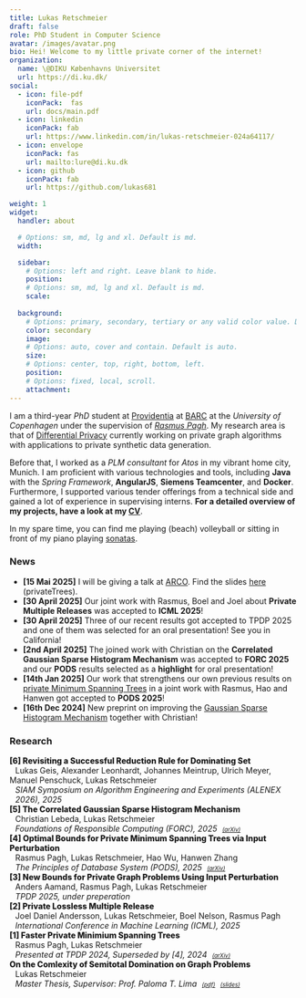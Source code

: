 ```yaml
---
title: Lukas Retschmeier
draft: false
role: PhD Student in Computer Science
avatar: /images/avatar.png
bio: Hei! Welcome to my little private corner of the internet! 
organization:
  name: \@DIKU Københavns Universitet
  url: https://di.ku.dk/
social:
  - icon: file-pdf
    iconPack:  fas
    url: docs/main.pdf
  - icon: linkedin
    iconPack: fab
    url: https://www.linkedin.com/in/lukas-retschmeier-024a64117/
  - icon: envelope
    iconPack: fas
    url: mailto:lure@di.ku.dk
  - icon: github
    iconPack: fab
    url: https://github.com/lukas681

weight: 1
widget:
  handler: about

  # Options: sm, md, lg and xl. Default is md.
  width:

  sidebar:
    # Options: left and right. Leave blank to hide.
    position:
    # Options: sm, md, lg and xl. Default is md.
    scale:
  
  background:
    # Options: primary, secondary, tertiary or any valid color value. Default is primary.
    color: secondary
    image:
    # Options: auto, cover and contain. Default is auto.
    size:
    # Options: center, top, right, bottom, left.
    position:
    # Options: fixed, local, scroll.
    attachment: 
---
```


I am a third-year *PhD* student at <a href="https://www.rasmuspagh.net/providentia/">Providentia</a> at <a href="https://barc.ku.dk/">BARC</a> at the *University of Copenhagen* under the supervision of <a href="https://rasmuspagh.net/">*Rasmus Pagh*</a>.
My research area is that of <a href="https://dl.acm.org/doi/10.1007/11681878_14">Differential Privacy</a> currently working on private graph algorithms with applications to private synthetic data generation.

Before that, I worked as a _PLM consultant_ for _Atos_ in my vibrant home city, Munich.
I am proficient with various technologies and tools, including **Java** with the *Spring Framework*, **AngularJS**, **Siemens Teamcenter**, and **Docker**.
Furthermore, I supported various tender offerings from a technical side and gained a lot of experience in supervising interns.
**For a detailed overview of my projects, have a look at my <a href="docs/main.pdf">CV</a>**.
<!--I am a strong advocate of <a href="https://agilemanifesto.org/">agile</a> methodologies like <a href="https://www.scrum.org/resources/what-scrum-module">Scrum</a>.-->

In my spare time, you can find me playing (beach) volleyball or sitting in front of my piano playing <a href="https://www.youtube.com/watch?v=Wqx7eFpJ1co">sonatas</a>.

### News

* **[15 Mai 2025]** I will be giving a talk at <a href="https://itu.dk/~palt/arcoatitu25.html">ARCO</a>. Find the slides <a href="docs/papers/presentations/ARCO-2025-MST-Final.pdf">here</a> (privateTrees).
* **[30 April 2025]** Our joint work with Rasmus, Boel and Joel about **Private Multiple Releases** was accepted to **ICML 2025**!
* **[30 April 2025]** Three of our recent results got accepted to TPDP 2025 and one of them was selected for an oral presentation! See you in California!
* **[2nd April 2025]** The joined work with Christian on the **Correlated Gaussian Sparse Histogram Mechanism** was accepted to **FORC 2025** and our **PODS** results selected as a **highlight** for oral presentation!
* **[14th Jan 2025]** Our work that strengthens our own previous results on <a href="https://arxiv.org/abs/2412.10130">private Minimum Spanning Trees</a> in a joint work with Rasmus, Hao and Hanwen got accepted to **PODS 2025**!
* **[16th Dec 2024]** New preprint on improving the <a href="https://arxiv.org/abs/2412.10357">Gaussian Sparse Histogram Mechanism</a> together with Christian!

### Research

<div>
   <div class="" style="font-weight:800"><span class="year">[6] Revisiting a Successful Reduction Rule for Dominating Set</div>
  <span style="margin-left:10px" class="author">Lukas Geis, Alexander Leonhardt, Johannes Meintrup, Ulrich Meyer, Manuel Penschuck, Lukas Retschmeier</span>
  <div style="margin-left:10px;margin-top:0px;font-style:italic">
    <span class="title"> SIAM Symposium on Algorithm Engineering and Experiments (ALENEX 2026), 2025</span>
  </div>
</div>


<div>
   <div class="" style="font-weight:800"><span class="year">[5] The Correlated Gaussian Sparse Histogram Mechanism</div>
  <span style="margin-left:10px" class="author">Christian Lebeda, Lukas Retschmeier</span>
  <div style="margin-left:10px;margin-top:0px;font-style:italic">
    <span class="title"> Foundations of Responsible Computing (FORC), 2025</span>
    <span class="" style="margin-left:5px"><a class="url" style="font-size:10px" href="https://arxiv.org/abs/2412.10357">(arXiv)</a></span>
  </div>
</div>

<div>
   <div class="" style="font-weight:800"><span class="year">[4] Optimal Bounds for Private Minimum Spanning Trees via Input Perturbation</div>
  <span style="margin-left:10px" class="author">Rasmus Pagh, Lukas Retschmeier, Hao Wu, Hanwen Zhang </span>
  <div style="margin-left:10px;margin-top:0px;font-style:italic">
    <span class="title">The Principles of Database System (PODS), 2025</span>
    <span class="" style="margin-left:5px"><a class="url" style="font-size:10px" href="https://arxiv.org/abs/2412.10130">(arXiv)</a></span>
  </div>
</div>

<div>
   <div class="" style="font-weight:800"><span class="year">[3] New Bounds for Private Graph Problems Using Input Perturbation</div>
  <span style="margin-left:10px" class="author">Anders Aamand, Rasmus Pagh, Lukas Retschmeier</span>
  <div style="margin-left:10px;margin-top:0px;font-style:italic">
    <span class="title">TPDP 2025, under preperation</span>
  </div>
</div>

<div>
   <div class="" style="font-weight:800"><span class="year">[2] Private Lossless  Multiple Release</div>
  <span style="margin-left:10px" class="author">Joel Daniel Andersson, Lukas Retschmeier, Boel Nelson, Rasmus Pagh</span>
  <div style="margin-left:10px;margin-top:0px;font-style:italic">
    <span class="title">International Conference in Machine Learning (ICML), 2025</span>
  </div>
</div>

<div>
   <div class="" style="font-weight:800"><span class="year">[1] Faster Private Minimium Spanning Trees</div>
  <span style="margin-left:10px" class="author">Rasmus Pagh, Lukas Retschmeier</span>
  <div style="margin-left:10px;margin-top:0px;font-style:italic">
    <span class="title">Presented at TPDP 2024, Superseded by [4], 2024</span>
    <span class="" style="margin-left:5px"><a class="url" style="font-size:10px" href="https://arxiv.org/abs/2408.06997">(arXiv)</a></span>
  </div>
</div>

<div>
   <div class="" style="font-weight:800"><span class="year">On the Comlexity of Semitotal Domination on Graph Problems</div>
  <span style="margin-left:10px" class="author">Lukas Retschmeier</span>
  <div style="margin-left:10px;margin-top:0px;font-style:italic">
    <span class="title">Master Thesis, Supervisor: Prof. Paloma T. Lima</span>
    <span class="" style="margin-left:5px"><a class="url" style="font-size:10px" href="docs/papers/mt.pdf">(pdf)</a></span>
    <span class="" style="margin-left:5px"><a class="url" style="font-size:10px" href="docs/papers/presentation-mt.pdf">(slides)</a></span>
  </div>
</div>
